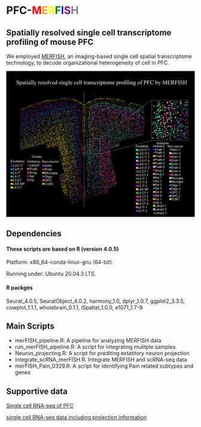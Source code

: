 # PFC-<font color="red">M</font><font color="orange">E</font><font color="yellow">R</font><font color="green">F</font><font color="blue">I</font><font color="purple">S</font><font color="grey">H</font>
## Spatially resolved single cell transcriptome profiling of mouse PFC
We employed [MERFISH](https://www.science.org/doi/10.1126/science.aaa6090), an imaging-based single cell spatial transcriptome technology, to decode organizational heterogeneity of cell in PFC.

![cover](Cover_fig.png)

## Dependencies
#### These scripts are based on R (version 4.0.5)
Platform: x86_64-conda-linux-gnu (64-bit).

Running under: Ubuntu 20.04.3 LTS.


#### R packges
Seurat_4.0.5, SeuratObject_4.0.2, harmony_1.0, dplyr_1.0.7, ggplot2_3.3.5, cowplot_1.1.1, wholebrain_0.1.1, iSpatial_1.0.0, e1071_1.7-9

## Main Scripts
- merFISH_pipeline.R: A pipeline for analyzing MERFISH data
- run_merFISH_pipeline.R: A script for integrating mulitple samples
- Neuron_projecting.R: A script for prediting extatitory neuron projection
- integrate_scRNA_merFISH.R: Integrate MERFISH and scRNA-seq data
- merFISH_Pain_0329.R: A script for identifying Pain related subtypes and genes


## Supportive data
[Single cell RNA-seq of PFC](https://www.nature.com/articles/s41467-019-12054-3)

[single cell RNA-seq data including projection information](https://www.sciencedirect.com/science/article/pii/S0092867420316184)


